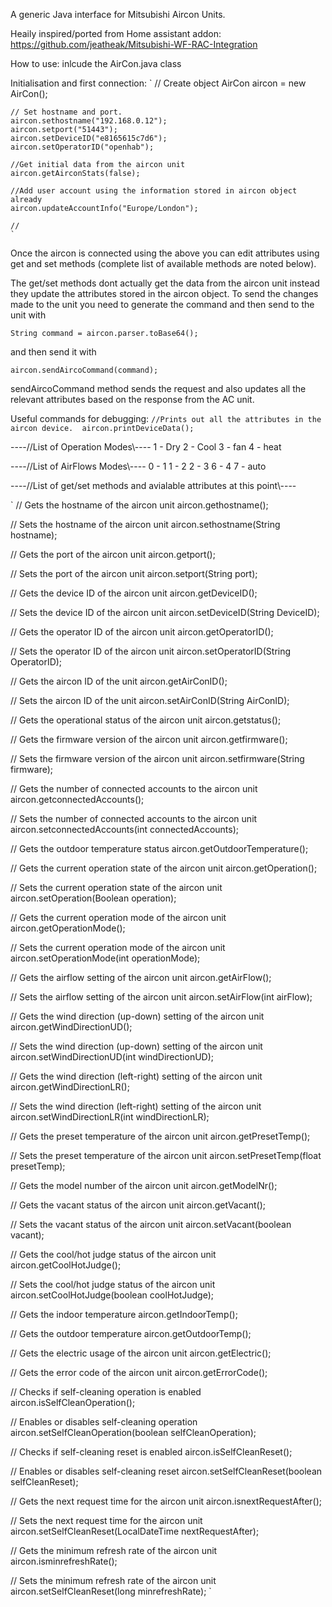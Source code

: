 A generic Java interface for Mitsubishi Aircon Units. 

Heaily inspired/ported from Home assistant addon:
https://github.com/jeatheak/Mitsubishi-WF-RAC-Integration



How to use:
inlcude the AirCon.java class


Initialisation and first connection:
` 
    // Create object
    AirCon aircon = new AirCon();

    // Set hostname and port.
    aircon.sethostname("192.168.0.12");
    aircon.setport("51443");
    aircon.setDeviceID("e8165615c7d6"); 
    aircon.setOperatorID("openhab");

    //Get initial data from the aircon unit
    aircon.getAirconStats(false); 

    //Add user account using the information stored in aircon object already
    aircon.updateAccountInfo("Europe/London");

    //
    `


Once the aircon is connected using the above you can edit attributes using get and set methods (complete list of available methods are noted below). 

The get/set methods dont actually get the data from the aircon unit instead they update the attributes stored in the aircon object. To send the changes made to the unit you need to generate the command and then send to the unit with 

`
String command = aircon.parser.toBase64();
`

and then send it with

`
aircon.sendAircoCommand(command);
`

sendAircoCommand method sends the request and also updates all the relevant attributes based on the response from the AC unit. 


Useful commands for debugging:
`
//Prints out all the attributes in the aircon device. 
aircon.printDeviceData(); 
`

----//List of Operation Modes\\----
1 - Dry
2 - Cool
3 - fan
4 - heat

----//List of AirFlows Modes\\----
0 - 1
1 - 2
2 - 3
6 - 4
7 - auto

----//List of get/set methods and avialable attributes at this point\\----

`
// Gets the hostname of the aircon unit
aircon.gethostname();

// Sets the hostname of the aircon unit
aircon.sethostname(String hostname);

// Gets the port of the aircon unit
aircon.getport();

// Sets the port of the aircon unit
aircon.setport(String port);

// Gets the device ID of the aircon unit
aircon.getDeviceID();

// Sets the device ID of the aircon unit
aircon.setDeviceID(String DeviceID);

// Gets the operator ID of the aircon unit
aircon.getOperatorID();

// Sets the operator ID of the aircon unit
aircon.setOperatorID(String OperatorID);

// Gets the aircon ID of the unit
aircon.getAirConID();

// Sets the aircon ID of the unit
aircon.setAirConID(String AirConID);

// Gets the operational status of the aircon unit
aircon.getstatus();

// Gets the firmware version of the aircon unit
aircon.getfirmware();

// Sets the firmware version of the aircon unit
aircon.setfirmware(String firmware);

// Gets the number of connected accounts to the aircon unit
aircon.getconnectedAccounts();

// Sets the number of connected accounts to the aircon unit
aircon.setconnectedAccounts(int connectedAccounts);

// Gets the outdoor temperature status
aircon.getOutdoorTemperature();

// Gets the current operation state of the aircon unit
aircon.getOperation();

// Sets the current operation state of the aircon unit
aircon.setOperation(Boolean operation);

// Gets the current operation mode of the aircon unit
aircon.getOperationMode();

// Sets the current operation mode of the aircon unit
aircon.setOperationMode(int operationMode);

// Gets the airflow setting of the aircon unit
aircon.getAirFlow();

// Sets the airflow setting of the aircon unit
aircon.setAirFlow(int airFlow);

// Gets the wind direction (up-down) setting of the aircon unit
aircon.getWindDirectionUD();

// Sets the wind direction (up-down) setting of the aircon unit
aircon.setWindDirectionUD(int windDirectionUD);

// Gets the wind direction (left-right) setting of the aircon unit
aircon.getWindDirectionLR();

// Sets the wind direction (left-right) setting of the aircon unit
aircon.setWindDirectionLR(int windDirectionLR);

// Gets the preset temperature of the aircon unit
aircon.getPresetTemp();

// Sets the preset temperature of the aircon unit
aircon.setPresetTemp(float presetTemp);

// Gets the model number of the aircon unit
aircon.getModelNr();

// Gets the vacant status of the aircon unit
aircon.getVacant();

// Sets the vacant status of the aircon unit
aircon.setVacant(boolean vacant);

// Gets the cool/hot judge status of the aircon unit
aircon.getCoolHotJudge();

// Sets the cool/hot judge status of the aircon unit
aircon.setCoolHotJudge(boolean coolHotJudge);

// Gets the indoor temperature
aircon.getIndoorTemp();

// Gets the outdoor temperature
aircon.getOutdoorTemp();

// Gets the electric usage of the aircon unit
aircon.getElectric();

// Gets the error code of the aircon unit
aircon.getErrorCode();

// Checks if self-cleaning operation is enabled
aircon.isSelfCleanOperation();

// Enables or disables self-cleaning operation
aircon.setSelfCleanOperation(boolean selfCleanOperation);

// Checks if self-cleaning reset is enabled
aircon.isSelfCleanReset();

// Enables or disables self-cleaning reset
aircon.setSelfCleanReset(boolean selfCleanReset);

// Gets the next request time for the aircon unit
aircon.isnextRequestAfter();

// Sets the next request time for the aircon unit
aircon.setSelfCleanReset(LocalDateTime nextRequestAfter);

// Gets the minimum refresh rate of the aircon unit
aircon.isminrefreshRate();

// Sets the minimum refresh rate of the aircon unit
aircon.setSelfCleanReset(long minrefreshRate);
`


